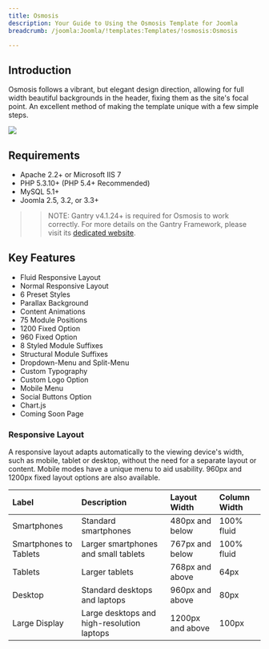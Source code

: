 ```yaml
---
title: Osmosis
description: Your Guide to Using the Osmosis Template for Joomla
breadcrumb: /joomla:Joomla/!templates:Templates/!osmosis:Osmosis

---
```


Introduction
-----

Osmosis follows a vibrant, but elegant design direction, allowing for full width beautiful backgrounds in the header, fixing them as the site's focal point. An excellent method of making the template unique with a few simple steps.

![][template]

Requirements
-----
* Apache 2.2+ or Microsoft IIS 7
* PHP 5.3.10+ (PHP 5.4+ Recommended)
* MySQL 5.1+
* Joomla 2.5, 3.2, or 3.3+

>> NOTE: Gantry v4.1.24+ is required for Osmosis to work correctly. For more details on the Gantry Framework, please visit its [dedicated website](http://www.gantry-framework.org/).

Key Features
-----

* Fluid Responsive Layout
* Normal Responsive Layout
* 6 Preset Styles
* Parallax Background
* Content Animations
* 75 Module Positions
* 1200 Fixed Option
* 960 Fixed Option
* 8 Styled Module Suffixes
* Structural Module Suffixes
* Dropdown-Menu and Split-Menu
* Custom Typography
* Custom Logo Option
* Mobile Menu
* Social Buttons Option
* Chart.js
* Coming Soon Page

### Responsive Layout

A responsive layout adapts automatically to the viewing device's width, such as mobile, tablet or desktop, without the need for a separate layout or content. Mobile modes have a unique menu to aid usability. 960px and 1200px fixed layout options are also available.

| Label                  | Description                                | Layout Width     | Column Width |  
| :--------------------- | :----------------------------------------- | :--------------- | :----------- |  
| Smartphones            | Standard smartphones                       | 480px and below  | 100% fluid   |  
| Smartphones to Tablets | Larger smartphones and small tablets       | 767px and below  | 100% fluid   |  
| Tablets                | Larger tablets                             | 768px and above  | 64px         |  
| Desktop                | Standard desktops and laptops              | 960px and above  | 80px         |  
| Large Display          | Large desktops and high-resolution laptops | 1200px and above | 100px        |  

[gantry]: http://www.gantry-framework.org/
[template]: assets/osmosis.jpeg
[responsive]: assets/responsive.jpg
[chart]: assets/chart.jpg
[filezilla]: https://filezilla-project.org
[launcher]: ../../start/rocketlauncher.md
[chooser]: assets/chooser.jpg
